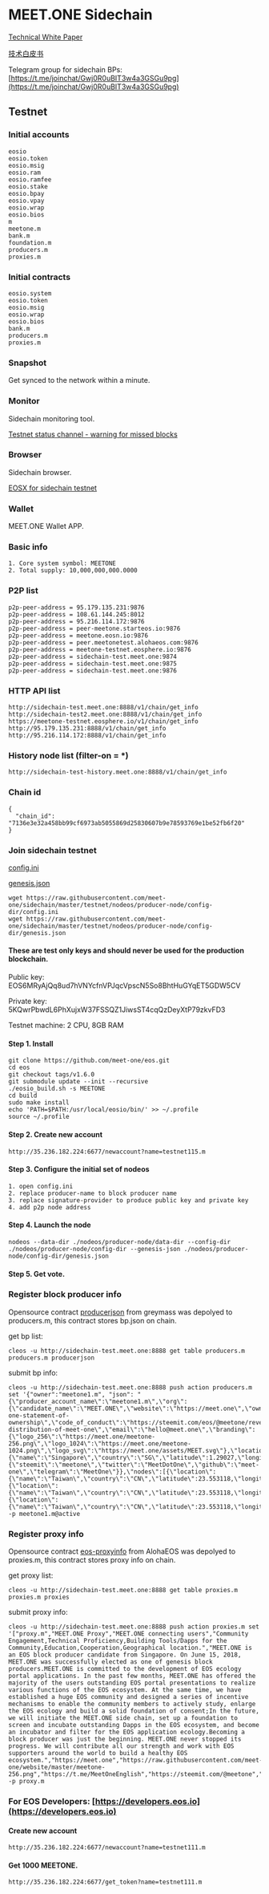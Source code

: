 # MEET.ONE Sidechain 

[Technical White Paper](./technical-white-paper-EN.md)

[技术白皮书](./technical-white-paper-CN.md)

Telegram group for sidechain BPs: [https://t.me/joinchat/Gwj0R0uBIT3w4a3GSGu9pg](https://t.me/joinchat/Gwj0R0uBIT3w4a3GSGu9pg)

## Testnet

### Initial accounts

```
eosio
eosio.token
eosio.msig
eosio.ram
eosio.ramfee
eosio.stake
eosio.bpay
eosio.vpay
eosio.wrap
eosio.bios
m
meetone.m
bank.m
foundation.m
producers.m
proxies.m
```

### Initial contracts

```
eosio.system
eosio.token
eosio.msig
eosio.wrap
eosio.bios
bank.m
producers.m
proxies.m
```


### Snapshot

Get synced to the network within a minute.

### Monitor

Sidechain monitoring tool.

[Testnet status channel - warning for missed blocks](https://t.me/joinchat/AAAAAFJ5qc9n7TOmNJnMAA)

### Browser

Sidechain browser.

[EOSX for sidechain testnet](https://meetone-test.eosx.io/)

### Wallet

MEET.ONE Wallet APP.


### Basic info

```
1. Core system symbol: MEETONE
2. Total supply: 10,000,000,000.0000
```

### P2P list

```
p2p-peer-address = 95.179.135.231:9876
p2p-peer-address = 108.61.144.245:8012
p2p-peer-address = 95.216.114.172:9876
p2p-peer-address = peer-meetone.starteos.io:9876
p2p-peer-address = meetone.eosn.io:9876
p2p-peer-address = peer.meetonetest.alohaeos.com:9876
p2p-peer-address = meetone-testnet.eosphere.io:9876
p2p-peer-address = sidechain-test.meet.one:9874
p2p-peer-address = sidechain-test.meet.one:9875
p2p-peer-address = sidechain-test.meet.one:9876
```


### HTTP API list

```
http://sidechain-test.meet.one:8888/v1/chain/get_info
http://sidechain-test2.meet.one:8888/v1/chain/get_info
https://meetone-testnet.eosphere.io/v1/chain/get_info
http://95.179.135.231:8888/v1/chain/get_info
http://95.216.114.172:8888/v1/chain/get_info
```

### History node list (filter-on = *)

```
http://sidechain-test-history.meet.one:8888/v1/chain/get_info
```

### Chain id

```
{
  "chain_id": "7136e3e32a458bb99cf6973ab5055869d25830607b9e78593769e1be52fb6f20"
}
```


### Join sidechain testnet

[config.ini](https://github.com/meet-one/sidechain/blob/master/testnet/nodeos/producer-node/config-dir/config.ini)

[genesis.json](https://github.com/meet-one/sidechain/blob/master/testnet/nodeos/producer-node/config-dir/genesis.json)


```
wget https://raw.githubusercontent.com/meet-one/sidechain/master/testnet/nodeos/producer-node/config-dir/config.ini
wget https://raw.githubusercontent.com/meet-one/sidechain/master/testnet/nodeos/producer-node/config-dir/genesis.json
```

#### These are test only keys and should never be used for the production blockchain. 

Public key: EOS6MRyAjQq8ud7hVNYcfnVPJqcVpscN5So8BhtHuGYqET5GDW5CV

Private key: 5KQwrPbwdL6PhXujxW37FSSQZ1JiwsST4cqQzDeyXtP79zkvFD3

Testnet machine: 2 CPU, 8GB RAM

#### Step 1. Install
```
git clone https://github.com/meet-one/eos.git
cd eos
git checkout tags/v1.6.0
git submodule update --init --recursive
./eosio_build.sh -s MEETONE
cd build
sudo make install
echo 'PATH=$PATH:/usr/local/eosio/bin/' >> ~/.profile
source ~/.profile
```


#### Step 2. Create new account

```
http://35.236.182.224:6677/newaccount?name=testnet115.m
```


#### Step 3. Configure the initial set of nodeos

```
1. open config.ini 
2. replace producer-name to block producer name 
3. replace signature-provider to produce public key and private key
4. add p2p node address
```

#### Step 4. Launch the node

```
nodeos --data-dir ./nodeos/producer-node/data-dir --config-dir ./nodeos/producer-node/config-dir --genesis-json ./nodeos/producer-node/config-dir/genesis.json
```

#### Step 5. Get vote.

### Register block producer info

Opensource contract [producerjson](https://github.com/greymass/producerjson) from greymass was depolyed to producers.m, this contract stores bp.json on chain.

get bp list:
```
cleos -u http://sidechain-test.meet.one:8888 get table producers.m producers.m producerjson
```

submit bp info:
```
cleos -u http://sidechain-test.meet.one:8888 push action producers.m set '{"owner":"meetone1.m", "json": "{\"producer_account_name\":\"meetone1.m\",\"org\":{\"candidate_name\":\"MEET.ONE\",\"website\":\"https://meet.one\",\"ownership_disclosure\":\"https://steemit.com/eos/@meetone/meet-one-statement-of-ownership\",\"code_of_conduct\":\"https://steemit.com/eos/@meetone/revenue-distribution-of-meet-one\",\"email\":\"hello@meet.one\",\"branding\":{\"logo_256\":\"https://meet.one/meetone-256.png\",\"logo_1024\":\"https://meet.one/meetone-1024.png\",\"logo_svg\":\"https://meet.one/assets/MEET.svg\"},\"location\":{\"name\":\"Singapore\",\"country\":\"SG\",\"latitude\":1.29027,\"longitude\":103.851959},\"social\":{\"steemit\":\"meetone\",\"twitter\":\"MeetDotOne\",\"github\":\"meet-one\",\"telegram\":\"MeetOne\"}},\"nodes\":[{\"location\":{\"name\":\"Taiwan\",\"country\":\"CN\",\"latitude\":23.553118,\"longitude\":121.0211024},\"node_type\":\"seed\",\"p2p_endpoint\":\"p2p.meet.one:9876\"},{\"location\":{\"name\":\"Taiwan\",\"country\":\"CN\",\"latitude\":23.553118,\"longitude\":121.0211024},\"node_type\":\"full\",\"api_endpoint\":\"http://mainnet.meet.one\",\"ssl_endpoint\":\"https://mainnet.meet.one\"},{\"location\":{\"name\":\"Taiwan\",\"country\":\"CN\",\"latitude\":23.553118,\"longitude\":121.0211024},\"node_type\":\"producer\"}]}"}' -p meetone1.m@active
```

### Register proxy info

Opensource contract [eos-proxyinfo](https://github.com/AlohaEOS/eos-proxyinfo) from AlohaEOS was depolyed to proxies.m, this contract stores proxy info on chain.

get proxy list:
```
cleos -u http://sidechain-test.meet.one:8888 get table proxies.m proxies.m proxies
```

submit proxy info:
```
cleos -u http://sidechain-test.meet.one:8888 push action proxies.m set '["proxy.m","MEET.ONE Proxy","MEET.ONE connecting users","Community Engagement,Technical Proficiency,Building Tools/Dapps for the Community,Education,Cooperation,Geographical location.","MEET.ONE is an EOS block producer candidate from Singapore. On June 15, 2018, MEET.ONE was successfully elected as one of genesis block producers.MEET.ONE is committed to the development of EOS ecology portal applications. In the past few months, MEET.ONE has offered the majority of the users outstanding EOS portal presentations to realize various functions of the EOS ecosystem. At the same time, we have established a huge EOS community and designed a series of incentive mechanisms to enable the community members to actively study, enlarge the EOS ecology and build a solid foundation of consent;In the future, we will initiate the MEET.ONE side chain, set up a foundation to screen and incubate outstanding Dapps in the EOS ecosystem, and become an incubator and filter for the EOS application ecology.Becoming a block producer was just the beginning. MEET.ONE never stopped its progress. We will contribute all our strength and work with EOS supporters around the world to build a healthy EOS ecosystem.","https://meet.one","https://raw.githubusercontent.com/meet-one/website/master/meetone-256.png","https://t.me/MeetOneEnglish","https://steemit.com/@meetone","https://twitter.com/MeetDotOne",""]' -p proxy.m
```

### For EOS Developers: [https://developers.eos.io](https://developers.eos.io)

#### Create new account

```
http://35.236.182.224:6677/newaccount?name=testnet111.m
```

#### Get 1000 MEETONE.

```
http://35.236.182.224:6677/get_token?name=testnet111.m
```
